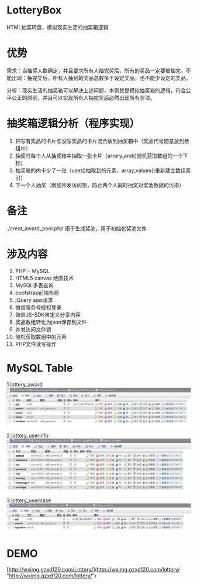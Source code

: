 # LotteryBox
HTML抽奖转盘，模拟现实生活的抽奖箱逻辑


# 优势 #
需求：当抽奖人数确定，并且要求所有人抽完奖后，所有的奖品一定要被抽完。不能出现：抽完奖后，所有人抽到的奖品总数多于设定奖品，也不能少设定的奖品。

分析：现实生活的抽奖箱可以解决上述问题，本例就是模拟抽奖箱的逻辑，符合公平公正的原则，并且可以实现所有人抽完奖后必然出现所有奖项。


# 抽奖箱逻辑分析（程序实现） #
1. 把写有奖品的卡片与没写奖品的卡片混合放到抽奖箱中（奖品代号随意放到数组中）
2. 抽奖时每个人从抽奖箱中抽取一张卡片（arrary_and()随机获取数组的一个下标）
3. 抽奖箱的内卡少了一张（uset()抽取到的元素，array_values()重新建立数组索引）
4. 下一个人抽奖（增加并发访问锁，防止两个人同时抽奖对奖池数据的污染）


# 备注 #
./creat\_award\_pool.php   用于生成奖池，用于初始化奖池文件




# 涉及内容 #
1. PHP + MySQL
2. HTML5 canvas 绘图技术
3. MySQL多表查询
4. bootstrap前端布局
5. jQuery ajax请求
6. 微信服务号授权登录
7. 微信JS-SDK自定义分享内容
8. 奖品数组转化为json保存到文件
9. 并发访问文件锁
10. 随机获取数组中的元素
11. PHP文件读写操作


# MySQL Table #
1.lottery_award
![](./src/lottery_award.jpg)

2.lottery_userinfo
![](./src/lottery_userinfo.jpg)

3.lottery_userbase
![](./src/lottery_userbase.jpg)


# DEMO #
[http://wximg.gzxd120.com/Lottery/](http://wximg.gzxd120.com/lottery/ "http://wximg.gzxd120.com/lottery/")